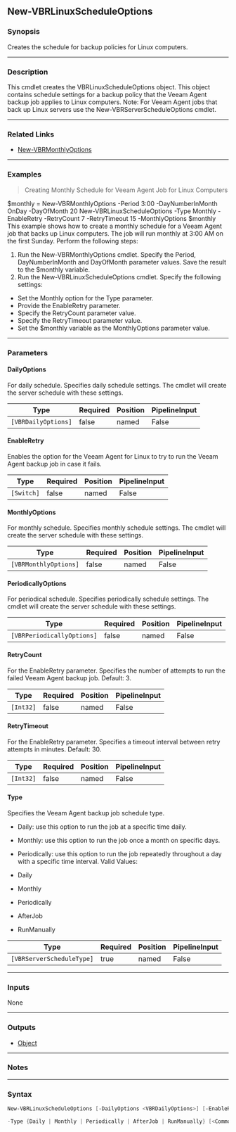 New-VBRLinuxScheduleOptions
---------------------------

### Synopsis
Creates the schedule for backup policies for Linux computers.

---

### Description

This cmdlet creates the VBRLinuxScheduleOptions object. This object contains schedule settings for a backup policy that the Veeam Agent backup job applies to Linux computers.
Note: For Veeam Agent jobs that back up Linux servers use the New-VBRServerScheduleOptions cmdlet.

---

### Related Links
* [New-VBRMonthlyOptions](New-VBRMonthlyOptions)

---

### Examples
> Creating Monthly Schedule for Veeam Agent Job for Linux Computers

$monthly = New-VBRMonthlyOptions -Period 3:00 -DayNumberInMonth OnDay -DayOfMonth 20
New-VBRLinuxScheduleOptions -Type Monthly -EnableRetry -RetryCount 7 -RetryTimeout 15 -MonthlyOptions $monthly
This example shows how to create a monthly schedule for a Veeam Agent job that backs up Linux computers. The job will run monthly at 3:00 AM on the first Sunday.
Perform the following steps:
1. Run the New-VBRMonthlyOptions cmdlet. Specify the Period, DayNumberInMonth and DayOfMonth parameter values. Save the result to the $monthly variable.
2. Run the New-VBRLinuxScheduleOptions cmdlet. Specify the following settings:
- Set the Monthly option for the Type parameter.
- Provide the EnableRetry parameter.
- Specify the RetryCount parameter value.
- Specify the RetryTimeout parameter value.
- Set the $monthly variable as the MonthlyOptions parameter value.

---

### Parameters
#### **DailyOptions**
For daily schedule.
Specifies daily schedule settings. The cmdlet will create the server schedule with these settings.

|Type               |Required|Position|PipelineInput|
|-------------------|--------|--------|-------------|
|`[VBRDailyOptions]`|false   |named   |False        |

#### **EnableRetry**
Enables the option for the Veeam Agent for Linux to try to run the Veeam Agent backup job in case it fails.

|Type      |Required|Position|PipelineInput|
|----------|--------|--------|-------------|
|`[Switch]`|false   |named   |False        |

#### **MonthlyOptions**
For monthly schedule.
Specifies monthly schedule settings. The cmdlet will create the server schedule with these settings.

|Type                 |Required|Position|PipelineInput|
|---------------------|--------|--------|-------------|
|`[VBRMonthlyOptions]`|false   |named   |False        |

#### **PeriodicallyOptions**
For periodical schedule.
Specifies periodically schedule settings. The cmdlet will create the server schedule with these settings.

|Type                      |Required|Position|PipelineInput|
|--------------------------|--------|--------|-------------|
|`[VBRPeriodicallyOptions]`|false   |named   |False        |

#### **RetryCount**
For the EnableRetry parameter.
Specifies the number of attempts to run the failed Veeam Agent backup job.
Default: 3.

|Type     |Required|Position|PipelineInput|
|---------|--------|--------|-------------|
|`[Int32]`|false   |named   |False        |

#### **RetryTimeout**
For the EnableRetry parameter.
Specifies a timeout interval between retry attempts in minutes.
Default: 30.

|Type     |Required|Position|PipelineInput|
|---------|--------|--------|-------------|
|`[Int32]`|false   |named   |False        |

#### **Type**
Specifies the Veeam Agent backup job schedule type.
* Daily: use this option to run the job at a specific time daily.
* Monthly: use this option to run the job once a month on specific days.
* Periodically: use this option to run the job repeatedly throughout a day with a specific time interval.
Valid Values:

* Daily
* Monthly
* Periodically
* AfterJob
* RunManually

|Type                     |Required|Position|PipelineInput|
|-------------------------|--------|--------|-------------|
|`[VBRServerScheduleType]`|true    |named   |False        |

---

### Inputs
None

---

### Outputs
* [Object](https://learn.microsoft.com/en-us/dotnet/api/System.Object)

---

### Notes

---

### Syntax
```PowerShell
New-VBRLinuxScheduleOptions [-DailyOptions <VBRDailyOptions>] [-EnableRetry] [-MonthlyOptions <VBRMonthlyOptions>] [-PeriodicallyOptions <VBRPeriodicallyOptions>] [-RetryCount <Int32>] [-RetryTimeout <Int32>] 
```
```PowerShell
-Type {Daily | Monthly | Periodically | AfterJob | RunManually} [<CommonParameters>]
```
